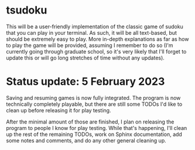 # tsudoku

This will be a user-friendly implementation of the classic game of sudoku that you can play in your terminal. As such, it will be all text-based, but should be extremely easy to play. More in-depth explanations as far as how to play the game will be provided, assuming I remember to do so (I'm currently going through graduate school, so it's very likely that I'll forget to update this or will go long stretches of time without any updates).

# Status update: 5 February 2023

Saving and resuming games is now fully integrated. The program is now technically completely playable, but there are still some TODOs I'd like to clean up before releasing it for play testing.

After the minimal amount of those are finished, I plan on releasing the program to people I know for play testing. While that's happening, I'll clean up the rest of the remaining TODOs, work on Sphinx documentation, add some notes and comments, and do any other general cleaning up.
